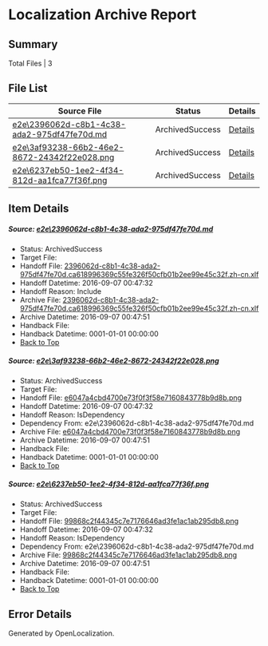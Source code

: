 # <a name='report-top'></a> Localization Archive Report

## Summary
 Total Files | 3

## File List
 Source File | Status | Details 
 ----------- | ------ | ------- 
 [e2e\2396062d-c8b1-4c38-ada2-975df47fe70d.md](https://github.com/OpenLocalizationTestOrg/ol-test0/blob/469b98ede92c27c1b3195dee44cff2c6d16e5bd3/e2e/2396062d-c8b1-4c38-ada2-975df47fe70d.md) | ArchivedSuccess | [Details](#5587fd2470de9845d18003b9e6f204ca446af4bc1)
 [e2e\3af93238-66b2-46e2-8672-24342f22e028.png](https://github.com/OpenLocalizationTestOrg/ol-test0/blob/469b98ede92c27c1b3195dee44cff2c6d16e5bd3/e2e/3af93238-66b2-46e2-8672-24342f22e028.png) | ArchivedSuccess | [Details](#e6047a4cbd4700e73f0f3f58e7160843778b9d8b2)
 [e2e\6237eb50-1ee2-4f34-812d-aa1fca77f36f.png](https://github.com/OpenLocalizationTestOrg/ol-test0/blob/469b98ede92c27c1b3195dee44cff2c6d16e5bd3/e2e/6237eb50-1ee2-4f34-812d-aa1fca77f36f.png) | ArchivedSuccess | [Details](#99868c2f44345c7e7176646ad3fe1ac1ab295db83)

## Item Details
##### <a name='5587fd2470de9845d18003b9e6f204ca446af4bc1'></a> Source: [e2e\2396062d-c8b1-4c38-ada2-975df47fe70d.md](https://github.com/OpenLocalizationTestOrg/ol-test0/blob/469b98ede92c27c1b3195dee44cff2c6d16e5bd3/e2e/2396062d-c8b1-4c38-ada2-975df47fe70d.md)
* Status: ArchivedSuccess
* Target File: 
* Handoff File: [2396062d-c8b1-4c38-ada2-975df47fe70d.ca618996369c55fe326f50cfb01b2ee99e45c32f.zh-cn.xlf](https://github.com/OpenLocalizationTestOrg/ol-test0-handoff/blob/ca1acea63ab6daaea1f0144aa7a95966943fd971/ol-handoff/OpenLocalizationTestOrg/ol-test0-zhcn/ci/ht/2396062d-c8b1-4c38-ada2-975df47fe70d.ca618996369c55fe326f50cfb01b2ee99e45c32f.zh-cn.xlf)
* Handoff Datetime: 2016-09-07 00:47:32
* Handoff Reason: Include
* Archive File: [2396062d-c8b1-4c38-ada2-975df47fe70d.ca618996369c55fe326f50cfb01b2ee99e45c32f.zh-cn.xlf](https://github.com/OpenLocalizationTestOrg/ol-test0-handoff/blob/4c5e977420876c46b23c395fd2706b7f34c52f28/ol-archive/OpenLocalizationTestOrg/ol-test0-zhcn/ci/ht/2396062d-c8b1-4c38-ada2-975df47fe70d.ca618996369c55fe326f50cfb01b2ee99e45c32f.zh-cn.xlf)
* Archive Datetime: 2016-09-07 00:47:51
* Handback File: 
* Handback Datetime: 0001-01-01 00:00:00
* [Back to Top](#report-top)

##### <a name='e6047a4cbd4700e73f0f3f58e7160843778b9d8b2'></a> Source: [e2e\3af93238-66b2-46e2-8672-24342f22e028.png](https://github.com/OpenLocalizationTestOrg/ol-test0/blob/469b98ede92c27c1b3195dee44cff2c6d16e5bd3/e2e/3af93238-66b2-46e2-8672-24342f22e028.png)
* Status: ArchivedSuccess
* Target File: 
* Handoff File: [e6047a4cbd4700e73f0f3f58e7160843778b9d8b.png](https://github.com/OpenLocalizationTestOrg/ol-test0-handoff/blob/ca1acea63ab6daaea1f0144aa7a95966943fd971/ol-handoff/OpenLocalizationTestOrg/ol-test0-zhcn/ci/ht/e6047a4cbd4700e73f0f3f58e7160843778b9d8b.png)
* Handoff Datetime: 2016-09-07 00:47:32
* Handoff Reason: IsDependency
* Dependency From: e2e\2396062d-c8b1-4c38-ada2-975df47fe70d.md
* Archive File: [e6047a4cbd4700e73f0f3f58e7160843778b9d8b.png](https://github.com/OpenLocalizationTestOrg/ol-test0-handoff/blob/4c5e977420876c46b23c395fd2706b7f34c52f28/ol-archive/OpenLocalizationTestOrg/ol-test0-zhcn/ci/ht/e6047a4cbd4700e73f0f3f58e7160843778b9d8b.png)
* Archive Datetime: 2016-09-07 00:47:51
* Handback File: 
* Handback Datetime: 0001-01-01 00:00:00
* [Back to Top](#report-top)

##### <a name='99868c2f44345c7e7176646ad3fe1ac1ab295db83'></a> Source: [e2e\6237eb50-1ee2-4f34-812d-aa1fca77f36f.png](https://github.com/OpenLocalizationTestOrg/ol-test0/blob/469b98ede92c27c1b3195dee44cff2c6d16e5bd3/e2e/6237eb50-1ee2-4f34-812d-aa1fca77f36f.png)
* Status: ArchivedSuccess
* Target File: 
* Handoff File: [99868c2f44345c7e7176646ad3fe1ac1ab295db8.png](https://github.com/OpenLocalizationTestOrg/ol-test0-handoff/blob/ca1acea63ab6daaea1f0144aa7a95966943fd971/ol-handoff/OpenLocalizationTestOrg/ol-test0-zhcn/ci/ht/99868c2f44345c7e7176646ad3fe1ac1ab295db8.png)
* Handoff Datetime: 2016-09-07 00:47:32
* Handoff Reason: IsDependency
* Dependency From: e2e\2396062d-c8b1-4c38-ada2-975df47fe70d.md
* Archive File: [99868c2f44345c7e7176646ad3fe1ac1ab295db8.png](https://github.com/OpenLocalizationTestOrg/ol-test0-handoff/blob/4c5e977420876c46b23c395fd2706b7f34c52f28/ol-archive/OpenLocalizationTestOrg/ol-test0-zhcn/ci/ht/99868c2f44345c7e7176646ad3fe1ac1ab295db8.png)
* Archive Datetime: 2016-09-07 00:47:51
* Handback File: 
* Handback Datetime: 0001-01-01 00:00:00
* [Back to Top](#report-top)


## Error Details

Generated by OpenLocalization.
